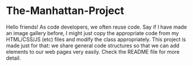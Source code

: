# The-Manhattan-Project
Hello friends! As code developers, we often reuse code. Say if I have made an image gallery before, I might just copy the appropriate code from my HTML/CSS/JS (etc) files and modify the class appropriately. This project is made just for that: we share general code structures so that we can add elements to our web pages very easily. Check the README file for more detail.
